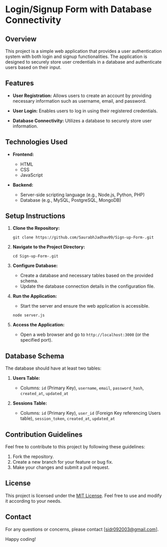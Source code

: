 # Login/Signup Form with Database Connectivity

## Overview

This project is a simple web application that provides a user authentication system with both login and signup functionalities. The application is designed to securely store user credentials in a database and authenticate users based on their input.

## Features

- **User Registration:** Allows users to create an account by providing necessary information such as username, email, and password.

- **User Login:** Enables users to log in using their registered credentials.

- **Database Connectivity:** Utilizes a database to securely store user information.

## Technologies Used

- **Frontend:**
  - HTML
  - CSS
  - JavaScript

- **Backend:**
  - Server-side scripting language (e.g., Node.js, Python, PHP)
  - Database (e.g., MySQL, PostgreSQL, MongoDB)

## Setup Instructions

1. **Clone the Repository:**
   ```
   git clone https://github.com/SaurabhJadhav09/Sign-up-Form-.git
   ```

2. **Navigate to the Project Directory:**
   ```
   cd Sign-up-Form-.git

3. **Configure Database:**
   - Create a database and necessary tables based on the provided schema.
   - Update the database connection details in the configuration file.

4. **Run the Application:**
   - Start the server and ensure the web application is accessible.
   ```
   node server.js
   ```

5. **Access the Application:**
   - Open a web browser and go to `http://localhost:3000` (or the specified port).

## Database Schema

The database should have at least two tables:

1. **Users Table:**
   - Columns: `id` (Primary Key), `username`, `email`, `password_hash`, `created_at`, `updated_at`

2. **Sessions Table:**
   - Columns: `id` (Primary Key), `user_id` (Foreign Key referencing Users table), `session_token`, `created_at`, `updated_at`


## Contribution Guidelines

Feel free to contribute to this project by following these guidelines:

1. Fork the repository.
2. Create a new branch for your feature or bug fix.
3. Make your changes and submit a pull request.

## License

This project is licensed under the [MIT License](LICENSE). Feel free to use and modify it according to your needs.

## Contact

For any questions or concerns, please contact [sidr092003@gmail.com].

Happy coding!
